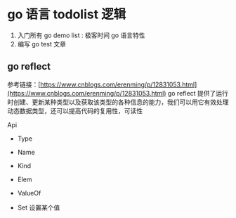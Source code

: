 # go 语言 todolist 逻辑

1. 入门所有 go demo list : 极客时间 go 语言特性
2. 编写 go test 文章

## go reflect

参考链接：[https://www.cnblogs.com/erenming/p/12831053.html](https://www.cnblogs.com/erenming/p/12831053.html)
go reflect 提供了运行时创建、更新某种类型以及获取该类型的各种信息的能力，我们可以用它有效处理动态数据类型，还可以提高代码的复用性，可读性

Api

- Type
- Name
- Kind
- Elem

- ValueOf
- Set 设置某个值
